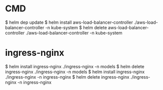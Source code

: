 CMD
===
$ helm dep update
$ helm install aws-load-balancer-controller ./aws-load-balancer-controller -n kube-system
$ helm delete aws-load-balancer-controller ./aws-load-balancer-controller -n kube-system

ingress-nginx
=============
$ helm install ingress-nginx ./ingress-nginx -n models
$ helm delete ingress-nginx ./ingress-nginx -n models
$ helm install ingress-nginx ./ingress-nginx -n ingress-nginx 
$ helm delete ingress-nginx ./ingress-nginx -n ingress-nginx 
